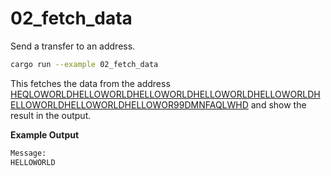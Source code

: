 # 02_fetch_data

Send a transfer to an address.


```bash
cargo run --example 02_fetch_data
```

This fetches the data from the address [HEQLOWORLDHELLOWORLDHELLOWORLDHELLOWORLDHELLOWORLDHELLOWORLDHELLOWORLDHELLOWOR99DMNFAQLWHD](https://comnet.thetangle.org/address/HEQLOWORLDHELLOWORLDHELLOWORLDHELLOWORLDHELLOWORLDHELLOWORLDHELLOWORLDHELLOWOR99DMNFAQLWHD) and show the result in the output.

**Example Output**
```bash
Message:
HELLOWORLD
```